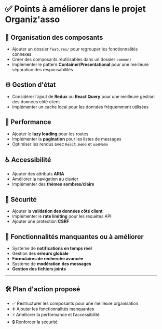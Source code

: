 
# ✅ Points à améliorer dans le projet Organiz'asso

## 📁 Organisation des composants

- Ajouter un dossier `features/` pour regrouper les fonctionnalités connexes
- Créer des composants réutilisables dans un dossier `common/`
- Implémenter le pattern **Container/Presentational** pour une meilleure séparation des responsabilités

## ⚙️ Gestion d'état

- Considérer l’ajout de **Redux** ou **React Query** pour une meilleure gestion des données côté client
- Implémenter un cache local pour les données fréquemment utilisées

## 🚀 Performance

- Ajouter le **lazy loading** pour les routes
- Implémenter la **pagination** pour les listes de messages
- Optimiser les rendus avec `React.memo` et `useMemo`

## ♿ Accessibilité

- Ajouter des attributs **ARIA**
- Améliorer la navigation au clavier
- Implémenter des **thèmes sombres/clairs**

## 🔐 Sécurité

- Ajouter la **validation des données côté client**
- Implémenter le **rate limiting** pour les requêtes API
- Ajouter une protection **CSRF**

## 🔧 Fonctionnalités manquantes ou à améliorer

- Système de **notifications en temps réel**
- Gestion des **erreurs globale**
- **Formulaires de recherche avancée**
- Système de **modération des messages**
- **Gestion des fichiers joints**

---

## 🛠️ Plan d'action proposé

- ✅ Restructurer les composants pour une meilleure organisation
- ➕ Ajouter les fonctionnalités manquantes
- ⚡ Améliorer la performance et l’accessibilité
- 🔒 Renforcer la sécurité
